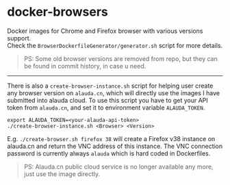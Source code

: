 # docker-browsers

Docker images for Chrome and Firefox browser with various versions support.  
Check the `BrowserDockerfileGenerator/generator.sh` script for more details.

> PS: Some old browser versions are removed from repo, but they can be found in commit history, in case u need.

---

There is also a `create-browser-instance.sh` script for helping user create any browser version on `alauda.cn`, which will directly use the images I have submitted into alauda cloud.
To use this script you have to get your API token from `alauda.cn`, and set it to environment variable `ALAUDA_TOKEN`.

```
export ALAUDA_TOKEN=<your-alauda-api-token>
./create-browser-instance.sh <Browser> <Version>
```

E.g. `./create-browser.sh firefox 38` will create a Firefox v38 instance on alauda.cn and return the VNC address of this instance. The VNC connection password is currently always `alauda` which is hard coded in Dockerfiles.

> PS: Alauda.cn public cloud service is no longer available any more, just use the image directly.
